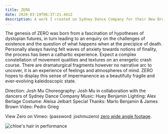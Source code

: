 ```yaml
---
title: ZERO
date: 2020-03-19T06:37:21.441Z
description: A work I created on Sydney Dance Company for their New Breed 2019 Season
---
```

The genesis of ZERO was born from a fascination of hypotheses of dystopian futures, in turn leading to an enquiry on the challenges of existence and the question of what happens when at the precipice of death. Personally always having felt waves of anxiety towards notions of finality, the process has been a cathartic experience. Expect a complex constellation of movement qualities and textures on an energetic crash course. There are dramaturgical fragments however no narrative arc to uncover, it is an experience of feelings and atmospheres of mind. ZERO hopes to display this sense of impermanence as a beautifully fragile and ever-evolving kaleidoscopic state.

Direction: Josh Mu Choreography: Josh Mu in collaboration with the dancers of Sydney Dance Company
Music: Huey Benjamin
Lighting: Alex Berlage
Costume: Aleisa Jelbart
Special Thanks: Marlo Benjamin & James Brown
Video: Pedro Grieg

View Zero on Vimeo: (password: joshmuzero) [zero wide angle footage](https://vimeo.com/394136844).

![chloe's hair in performance](/img/hair.jpeg "zero hair whip")